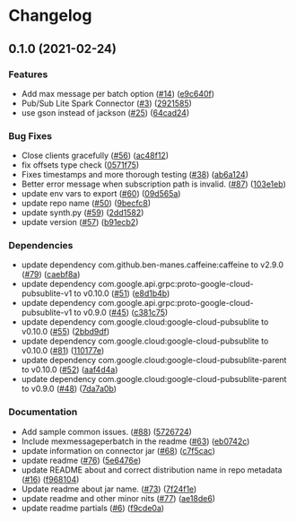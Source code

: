 # Changelog

## 0.1.0 (2021-02-24)


### Features

* Add max message per batch option ([#14](https://www.github.com/googleapis/java-pubsublite-spark/issues/14)) ([e9c640f](https://www.github.com/googleapis/java-pubsublite-spark/commit/e9c640f127005454d70868338851d7d8656714f5))
* Pub/Sub Lite Spark Connector ([#3](https://www.github.com/googleapis/java-pubsublite-spark/issues/3)) ([2921585](https://www.github.com/googleapis/java-pubsublite-spark/commit/292158597494f3ae8915b2e1468f082e1fc064ec))
* use gson instead of jackson ([#25](https://www.github.com/googleapis/java-pubsublite-spark/issues/25)) ([64cad24](https://www.github.com/googleapis/java-pubsublite-spark/commit/64cad24dab014ae9bd64abc833c8f744b039e95a))


### Bug Fixes

* Close clients gracefully ([#56](https://www.github.com/googleapis/java-pubsublite-spark/issues/56)) ([ac48f12](https://www.github.com/googleapis/java-pubsublite-spark/commit/ac48f12c296752aef067d83d0f6c06a119692ff0))
* fix offsets type check ([0571f75](https://www.github.com/googleapis/java-pubsublite-spark/commit/0571f759d01b6547753f7e71d67c67fbf515b042))
* Fixes timestamps and more thorough testing ([#38](https://www.github.com/googleapis/java-pubsublite-spark/issues/38)) ([ab6a124](https://www.github.com/googleapis/java-pubsublite-spark/commit/ab6a124c3bdbe9b9b9fb715b7b734fbbd1fa9e9e))
* Better error message when subscription path is invalid. ([#87](https://www.github.com/googleapis/java-pubsublite-spark/issues/87)) ([103e1eb](https://www.github.com/googleapis/java-pubsublite-spark/commit/103e1ebf740929399677338a216ea5f187d3e4aa))
* update env vars to export ([#60](https://www.github.com/googleapis/java-pubsublite-spark/issues/60)) ([09d565a](https://www.github.com/googleapis/java-pubsublite-spark/commit/09d565a4d33de7bd5330a6da0f24a90a52faeaf2))
* update repo name ([#50](https://www.github.com/googleapis/java-pubsublite-spark/issues/50)) ([9becfc8](https://www.github.com/googleapis/java-pubsublite-spark/commit/9becfc8c5d5df9cc9316239126e843f726724dc9))
* update synth.py ([#59](https://www.github.com/googleapis/java-pubsublite-spark/issues/59)) ([2dd1582](https://www.github.com/googleapis/java-pubsublite-spark/commit/2dd1582d77262039aa1d7fa1f35fdce0a25cb9ea))
* update version ([#57](https://www.github.com/googleapis/java-pubsublite-spark/issues/57)) ([b91ecb2](https://www.github.com/googleapis/java-pubsublite-spark/commit/b91ecb21ddc22af4bb36c4acf728d04b5a818c16))


### Dependencies

* update dependency com.github.ben-manes.caffeine:caffeine to v2.9.0 ([#79](https://www.github.com/googleapis/java-pubsublite-spark/issues/79)) ([caebf8a](https://www.github.com/googleapis/java-pubsublite-spark/commit/caebf8aec6c4d5a2c2dabb19ea4185d961c210d3))
* update dependency com.google.api.grpc:proto-google-cloud-pubsublite-v1 to v0.10.0 ([#51](https://www.github.com/googleapis/java-pubsublite-spark/issues/51)) ([e8d1b4b](https://www.github.com/googleapis/java-pubsublite-spark/commit/e8d1b4be2ab8b7f1872eb731ab0aad2d47df5b21))
* update dependency com.google.api.grpc:proto-google-cloud-pubsublite-v1 to v0.9.0 ([#45](https://www.github.com/googleapis/java-pubsublite-spark/issues/45)) ([c381c75](https://www.github.com/googleapis/java-pubsublite-spark/commit/c381c75064987b88ca86e962e96c4946988ea60b))
* update dependency com.google.cloud:google-cloud-pubsublite to v0.10.0 ([#55](https://www.github.com/googleapis/java-pubsublite-spark/issues/55)) ([2bbd9df](https://www.github.com/googleapis/java-pubsublite-spark/commit/2bbd9df694529fa752ea62f98c89cac97a1766d1))
* update dependency com.google.cloud:google-cloud-pubsublite to v0.10.0 ([#81](https://www.github.com/googleapis/java-pubsublite-spark/issues/81)) ([110177e](https://www.github.com/googleapis/java-pubsublite-spark/commit/110177ee636e32606cc93d6b8477d78e11ae464e))
* update dependency com.google.cloud:google-cloud-pubsublite-parent to v0.10.0 ([#52](https://www.github.com/googleapis/java-pubsublite-spark/issues/52)) ([aaf4d4a](https://www.github.com/googleapis/java-pubsublite-spark/commit/aaf4d4ac6d91cd0db7f65ee4ecb7091319a77900))
* update dependency com.google.cloud:google-cloud-pubsublite-parent to v0.9.0 ([#48](https://www.github.com/googleapis/java-pubsublite-spark/issues/48)) ([7da7a0b](https://www.github.com/googleapis/java-pubsublite-spark/commit/7da7a0b37e6a044aeb1fbd5132afea93a5168d9d))


### Documentation

* Add sample common issues. ([#88](https://www.github.com/googleapis/java-pubsublite-spark/issues/88)) ([5726724](https://www.github.com/googleapis/java-pubsublite-spark/commit/5726724b43c44c269478c37a389ef825da8083ac))
* Include mexmessageperbatch in the readme ([#63](https://www.github.com/googleapis/java-pubsublite-spark/issues/63)) ([eb0742c](https://www.github.com/googleapis/java-pubsublite-spark/commit/eb0742cded9b25ce5ee63f6036d37c26bde1fe8f))
* update information on connector jar ([#68](https://www.github.com/googleapis/java-pubsublite-spark/issues/68)) ([c7f5cac](https://www.github.com/googleapis/java-pubsublite-spark/commit/c7f5caca6d41fd2ccd23c1ef3b97d63111c188a4))
* update readme ([#76](https://www.github.com/googleapis/java-pubsublite-spark/issues/76)) ([5e6476e](https://www.github.com/googleapis/java-pubsublite-spark/commit/5e6476e0acb4422a874980660c1f59fd54adf1fb))
* update README about and correct distribution name in repo metadata ([#16](https://www.github.com/googleapis/java-pubsublite-spark/issues/16)) ([f968104](https://www.github.com/googleapis/java-pubsublite-spark/commit/f96810459fc8e9393518f784a62e5c32b5230107))
* Update readme about jar name. ([#73](https://www.github.com/googleapis/java-pubsublite-spark/issues/73)) ([7f24f1e](https://www.github.com/googleapis/java-pubsublite-spark/commit/7f24f1ebfa6923d168bbe9f2d1c46ca4fddabdfc))
* update readme and other minor nits ([#77](https://www.github.com/googleapis/java-pubsublite-spark/issues/77)) ([ae18de6](https://www.github.com/googleapis/java-pubsublite-spark/commit/ae18de62a78ec46a878da0cc01a45bfdc224c136))
* update readme partials ([#6](https://www.github.com/googleapis/java-pubsublite-spark/issues/6)) ([f9cde0a](https://www.github.com/googleapis/java-pubsublite-spark/commit/f9cde0a35724a7b185e37fc1abccd97347a42d82))
